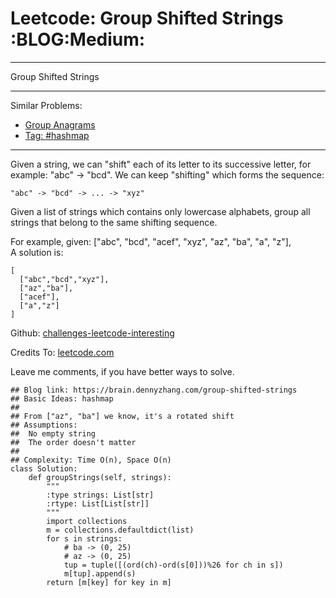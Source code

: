# Leetcode: Group Shifted Strings     :BLOG:Medium:


---

Group Shifted Strings  

---

Similar Problems:  
-   [Group Anagrams](https://brain.dennyzhang.com/group-anagrams)
-   [Tag: #hashmap](https://brain.dennyzhang.com/tag/hashmap)

---

Given a string, we can "shift" each of its letter to its successive letter, for example: "abc" -> "bcd". We can keep "shifting" which forms the sequence:  

    "abc" -> "bcd" -> ... -> "xyz"

Given a list of strings which contains only lowercase alphabets, group all strings that belong to the same shifting sequence.  

For example, given: ["abc", "bcd", "acef", "xyz", "az", "ba", "a", "z"],  
A solution is:  

    [
      ["abc","bcd","xyz"],
      ["az","ba"],
      ["acef"],
      ["a","z"]
    ]

Github: [challenges-leetcode-interesting](https://github.com/DennyZhang/challenges-leetcode-interesting/tree/master/group-shifted-strings)  

Credits To: [leetcode.com](https://leetcode.com/problems/group-shifted-strings/description/)  

Leave me comments, if you have better ways to solve.  

    ## Blog link: https://brain.dennyzhang.com/group-shifted-strings
    ## Basic Ideas: hashmap
    ##
    ## From ["az", "ba"] we know, it's a rotated shift
    ## Assumptions:
    ##  No empty string
    ##  The order doesn't matter
    ##
    ## Complexity: Time O(n), Space O(n)
    class Solution:
        def groupStrings(self, strings):
            """
            :type strings: List[str]
            :rtype: List[List[str]]
            """
            import collections
            m = collections.defaultdict(list)
            for s in strings:
                # ba -> (0, 25)
                # az -> (0, 25)
                tup = tuple([(ord(ch)-ord(s[0]))%26 for ch in s])
                m[tup].append(s)
            return [m[key] for key in m]